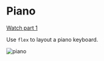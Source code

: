 # Piano

[Watch part 1](https://www.loom.com/share/f2dbc0df00944386aa38b25f9259483e)

Use `flex` to layout a piano keyboard.

![piano](https://user-images.githubusercontent.com/4499581/154289044-8fcf726d-9db3-4d7e-a749-fd4f6bc6ea78.png)